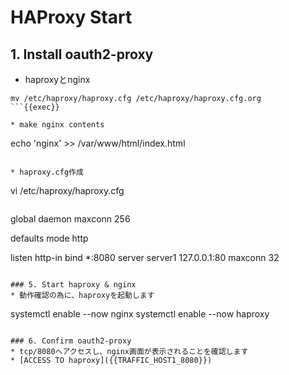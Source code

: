 # HAProxy Start

## 
## 1. Install oauth2-proxy
* haproxyとnginx
```
mv /etc/haproxy/haproxy.cfg /etc/haproxy/haproxy.cfg.org
```{{exec}}

* make nginx contents
```
echo 'nginx' >> /var/www/html/index.html
```{{exec}}

* haproxy.cfg作成
```
vi /etc/haproxy/haproxy.cfg
```{{exec}}

```
global
    daemon
    maxconn 256

defaults
    mode http

listen http-in
    bind *:8080
    server server1 127.0.0.1:80 maxconn 32
```{{copy}}

### 5. Start haproxy & nginx
* 動作確認の為に、haproxyを起動します
```
systemctl enable --now nginx
systemctl enable --now haproxy
```{{exec}}

### 6. Confirm oauth2-proxy
* tcp/8080へアクセスし、nginx画面が表示されることを確認します
* [ACCESS TO haproxy]({{TRAFFIC_HOST1_8080}})
